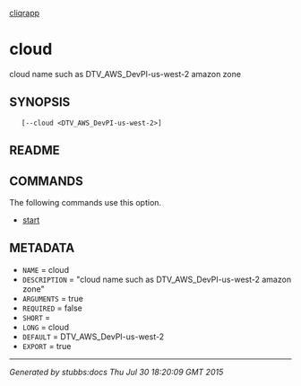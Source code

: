 [cliqrapp](../../index.html)

# cloud

cloud name such as DTV_AWS_DevPI-us-west-2 amazon zone

## SYNOPSIS

       [--cloud <DTV_AWS_DevPI-us-west-2>]

## README



## COMMANDS

The following commands use this option.

* [start](../../commands/start/index.html)

## METADATA

* `NAME` = cloud
* `DESCRIPTION` = "cloud name such as DTV_AWS_DevPI-us-west-2 amazon zone"
* `ARGUMENTS` = true
* `REQUIRED` = false
* `SHORT` = 
* `LONG` = cloud
* `DEFAULT` = DTV_AWS_DevPI-us-west-2
* `EXPORT` = true

----

*Generated by stubbs:docs Thu Jul 30 18:20:09 GMT 2015*


